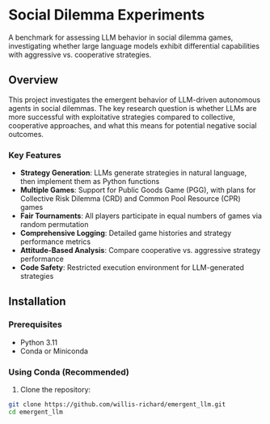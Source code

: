# Social Dilemma Experiments

A benchmark for assessing LLM behavior in social dilemma games, investigating whether large language models exhibit differential capabilities with aggressive vs. cooperative strategies.

## Overview

This project investigates the emergent behavior of LLM-driven autonomous agents in social dilemmas. The key research question is whether LLMs are more successful with exploitative strategies compared to collective, cooperative approaches, and what this means for potential negative social outcomes.

### Key Features

- **Strategy Generation**: LLMs generate strategies in natural language, then implement them as Python functions
- **Multiple Games**: Support for Public Goods Game (PGG), with plans for Collective Risk Dilemma (CRD) and Common Pool Resource (CPR) games
- **Fair Tournaments**: All players participate in equal numbers of games via random permutation
- **Comprehensive Logging**: Detailed game histories and strategy performance metrics
- **Attitude-Based Analysis**: Compare cooperative vs. aggressive strategy performance
- **Code Safety**: Restricted execution environment for LLM-generated strategies

## Installation

### Prerequisites
- Python 3.11
- Conda or Miniconda

### Using Conda (Recommended)

1. Clone the repository:
```bash
git clone https://github.com/willis-richard/emergent_llm.git
cd emergent_llm
```
